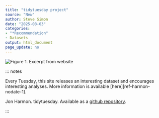 ```yaml
---
title: "tidytuesday project"
source: "New"
author: Steve Simon
date: "2025-08-03"
categories: 
- "*Recommendation"
- Datasets
output: html_document
page_update: no
---
```


![Figure 1. Excerpt from website](http://www.pmean.com/new-images/25/tidy-tuesday-project-01.png)

::: notes

Every Tuesday, this site releases an interesting dataset and encourages interesting analyses. More information is available [here][ref-harmon-nodate-1].

Jon Harmon. tidytuesday. Available as a [github repository][ref-harmon-nodate].

[ref-harmon-nodate]: https://github.com/rfordatascience/tidytuesday
[ref-harmon-nondate-1]: https://www.tidytuesday.com/

:::
